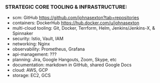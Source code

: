 ### STRATEGIC CORE TOOLING & INFRASTRUCTURE:
* scm: GitHub https://github.com/johnasexton?tab=repositories
* containers: DockerHub https://hub.docker.com/u/johnasexton
* multi-cloud tooling: Git, Docker, Terrform, Helm, Jenkins/Jenkins-X, & Spinnaker
* security: Istio, Vault, IAM
* networking: Nginx
* observability:  Prometheus, Grafana
* api-management: ???
* planning: Jira, Google Hangouts, Zoom, Skype, etc
* documentation: markdown in GitHub, shared Google Docs
* cloud: AWS, GCP
* storage: EC2, GCS
